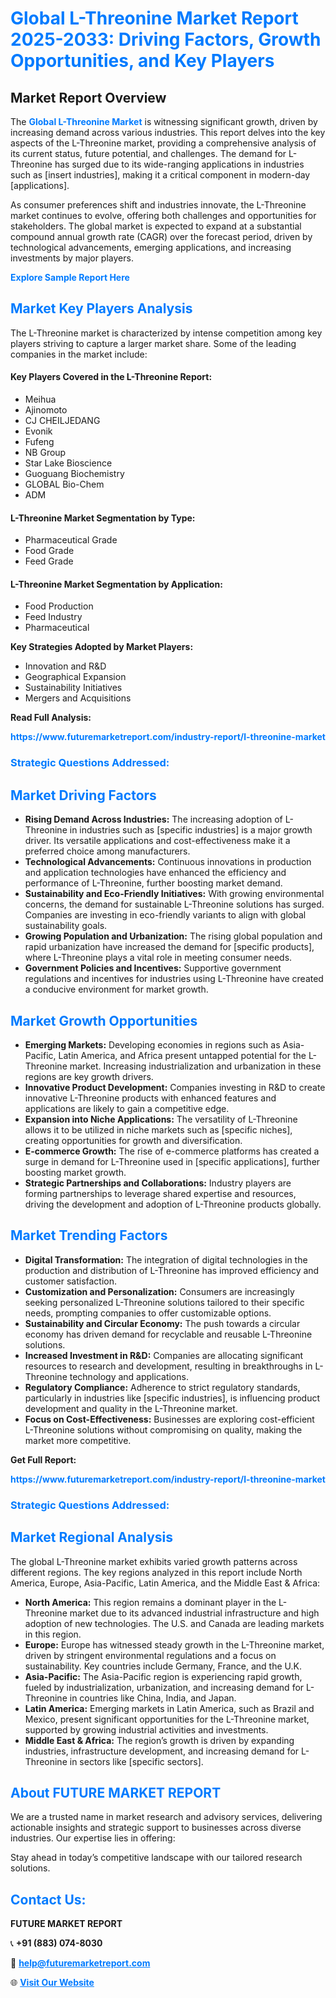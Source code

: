 <h1 style="color: #007BFF;">Global L-Threonine Market Report 2025-2033: Driving Factors, Growth Opportunities, and Key Players</h1>

<section id="overview">
<h2>Market Report Overview</h2>
<p>The <a href="https://www.futuremarketreport.com/industry-report/l-threonine-market" style="color: #007BFF; text-decoration: none;"><strong>Global L-Threonine Market</strong></a> is witnessing significant growth, driven by increasing demand across various industries. This report delves into the key aspects of the L-Threonine market, providing a comprehensive analysis of its current status, future potential, and challenges. The demand for L-Threonine has surged due to its wide-ranging applications in industries such as [insert industries], making it a critical component in modern-day [applications].</p>
<p>As consumer preferences shift and industries innovate, the L-Threonine market continues to evolve, offering both challenges and opportunities for stakeholders. The global market is expected to expand at a substantial compound annual growth rate (CAGR) over the forecast period, driven by technological advancements, emerging applications, and increasing investments by major players.</p>
</section>

<section id="overview">
<p><a href="https://www.futuremarketreport.com/request-sample/reportId=85777" style="color: #007BFF; text-decoration: none;"><strong>Explore Sample Report Here</strong></a></p>
</section>

<section id="key-players">
<h2 style="color: #007BFF;">Market Key Players Analysis</h2>
<p>The L-Threonine market is characterized by intense competition among key players striving to capture a larger market share. Some of the leading companies in the market include:</p>
<h4>Key Players Covered in the L-Threonine Report:</h4>
<ul><li>Meihua</li><li>Ajinomoto</li><li>CJ CHEILJEDANG</li><li>Evonik</li><li>Fufeng</li><li>NB Group</li><li>Star Lake Bioscience</li><li>Guoguang Biochemistry</li><li>GLOBAL Bio-Chem</li><li>ADM</li></ul>
<h4>L-Threonine Market Segmentation by Type:</h4>
<ul><li>Pharmaceutical Grade</li><li>Food Grade</li><li>Feed Grade</li></ul>

<h4>L-Threonine Market Segmentation by Application:</h4>
<ul><li>Food Production</li><li>Feed Industry</li><li>Pharmaceutical</li></ul>
<p><strong>Key Strategies Adopted by Market Players:</strong></p>
<ul>
<li>Innovation and R&D</li>
<li>Geographical Expansion</li>
<li>Sustainability Initiatives</li>
<li>Mergers and Acquisitions</li>
</ul>
</section>

<section>
<p><strong>Read Full Analysis: </strong></p><a href="https://www.futuremarketreport.com/industry-report/l-threonine-market" style="color: #007BFF; text-decoration: none;"><strong>https://www.futuremarketreport.com/industry-report/l-threonine-market</strong></a>
<h3 style="color: #007BFF;">Strategic Questions Addressed:</h3>
</section>

<section id="driving-factors">
<h2 style="color: #007BFF;">Market Driving Factors</h2>
<ul>
<li><strong>Rising Demand Across Industries:</strong> The increasing adoption of L-Threonine in industries such as [specific industries] is a major growth driver. Its versatile applications and cost-effectiveness make it a preferred choice among manufacturers.</li>
<li><strong>Technological Advancements:</strong> Continuous innovations in production and application technologies have enhanced the efficiency and performance of L-Threonine, further boosting market demand.</li>
<li><strong>Sustainability and Eco-Friendly Initiatives:</strong> With growing environmental concerns, the demand for sustainable L-Threonine solutions has surged. Companies are investing in eco-friendly variants to align with global sustainability goals.</li>
<li><strong>Growing Population and Urbanization:</strong> The rising global population and rapid urbanization have increased the demand for [specific products], where L-Threonine plays a vital role in meeting consumer needs.</li>
<li><strong>Government Policies and Incentives:</strong> Supportive government regulations and incentives for industries using L-Threonine have created a conducive environment for market growth.</li>
</ul>
</section>

<section id="growth-opportunities">
<h2 style="color: #007BFF;">Market Growth Opportunities</h2>
<ul>
<li><strong>Emerging Markets:</strong> Developing economies in regions such as Asia-Pacific, Latin America, and Africa present untapped potential for the L-Threonine market. Increasing industrialization and urbanization in these regions are key growth drivers.</li>
<li><strong>Innovative Product Development:</strong> Companies investing in R&D to create innovative L-Threonine products with enhanced features and applications are likely to gain a competitive edge.</li>
<li><strong>Expansion into Niche Applications:</strong> The versatility of L-Threonine allows it to be utilized in niche markets such as [specific niches], creating opportunities for growth and diversification.</li>
<li><strong>E-commerce Growth:</strong> The rise of e-commerce platforms has created a surge in demand for L-Threonine used in [specific applications], further boosting market growth.</li>
<li><strong>Strategic Partnerships and Collaborations:</strong> Industry players are forming partnerships to leverage shared expertise and resources, driving the development and adoption of L-Threonine products globally.</li>
</ul>
</section>

<section id="trending-factors">
<h2 style="color: #007BFF;">Market Trending Factors</h2>
<ul>
<li><strong>Digital Transformation:</strong> The integration of digital technologies in the production and distribution of L-Threonine has improved efficiency and customer satisfaction.</li>
<li><strong>Customization and Personalization:</strong> Consumers are increasingly seeking personalized L-Threonine solutions tailored to their specific needs, prompting companies to offer customizable options.</li>
<li><strong>Sustainability and Circular Economy:</strong> The push towards a circular economy has driven demand for recyclable and reusable L-Threonine solutions.</li>
<li><strong>Increased Investment in R&D:</strong> Companies are allocating significant resources to research and development, resulting in breakthroughs in L-Threonine technology and applications.</li>
<li><strong>Regulatory Compliance:</strong> Adherence to strict regulatory standards, particularly in industries like [specific industries], is influencing product development and quality in the L-Threonine market.</li>
<li><strong>Focus on Cost-Effectiveness:</strong> Businesses are exploring cost-efficient L-Threonine solutions without compromising on quality, making the market more competitive.</li>
</ul>
</section>

<section>
<p><strong>Get Full Report: </strong></p><a href="https://www.futuremarketreport.com/industry-report/l-threonine-market" style="color: #007BFF; text-decoration: none;"><strong>https://www.futuremarketreport.com/industry-report/l-threonine-market</strong></a>
<h3 style="color: #007BFF;">Strategic Questions Addressed:</h3>
</section>


<section id="regional-analysis">
<h2 style="color: #007BFF;">Market Regional Analysis</h2>
<p>The global L-Threonine market exhibits varied growth patterns across different regions. The key regions analyzed in this report include North America, Europe, Asia-Pacific, Latin America, and the Middle East & Africa:</p>
<ul>
<li><strong>North America:</strong> This region remains a dominant player in the L-Threonine market due to its advanced industrial infrastructure and high adoption of new technologies. The U.S. and Canada are leading markets in this region.</li>
<li><strong>Europe:</strong> Europe has witnessed steady growth in the L-Threonine market, driven by stringent environmental regulations and a focus on sustainability. Key countries include Germany, France, and the U.K.</li>
<li><strong>Asia-Pacific:</strong> The Asia-Pacific region is experiencing rapid growth, fueled by industrialization, urbanization, and increasing demand for L-Threonine in countries like China, India, and Japan.</li>
<li><strong>Latin America:</strong> Emerging markets in Latin America, such as Brazil and Mexico, present significant opportunities for the L-Threonine market, supported by growing industrial activities and investments.</li>
<li><strong>Middle East & Africa:</strong> The region’s growth is driven by expanding industries, infrastructure development, and increasing demand for L-Threonine in sectors like [specific sectors].</li>
</ul>
</section>

<footer>
<h2 style="color: #007BFF;">About FUTURE MARKET REPORT</h2>
<p>We are a trusted name in market research and advisory services, delivering actionable insights and strategic support to businesses across diverse industries. Our expertise lies in offering:</p>

<p>Stay ahead in today’s competitive landscape with our tailored research solutions.</p>

<h2 style="color: #007BFF;">Contact Us:</h2>
<p><strong>FUTURE MARKET REPORT</strong></p>
<p>📞 <strong>+91 (883) 074-8030</strong></p>
<p>📧 <strong><a href="mailto:help@futuremarketreport.com" style="color: #007BFF;">help@futuremarketreport.com</a></strong></p>
<p>🌐 <strong><a href="https://www.futuremarketreport.com/" style="color: #007BFF;">Visit Our Website</a></strong></p>
</footer>